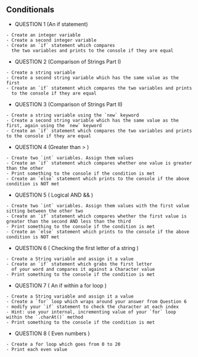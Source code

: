 ## Conditionals
* QUESTION 1 (An if statement)
```text
- Create an integer variable
- Create a second integer variable
- Create an `if` statement which compares
  the two variables and prints to the console if they are equal
```

* QUESTION 2 (Comparison of Strings Part I)
```text
- Create a string variable
- Create a second string variable which has the same value as the first
- Create an `if` statement which compares the two variables and prints
  to the console if they are equal
```

* QUESTION 3 (Comparison of Strings Part II)
```text
- Create a string variable using the `new` keyword
- Create a second string variable which has the same value as the first, again using the `new` keyword
- Create an `if` statement which compares the two variables and prints to the console if they are equal
```

* QUESTION 4 (Greater than > )
```text
- Create two `int` variables. Assign them values
- Create an `if` statement which compares whether one value is greater than the other
- Print something to the console if the condition is met
- Create an `else` statement which prints to the console if the above condition is NOT met
```

* QUESTION 5 ( Logical AND && )
```text
- Create two `int` variables. Assign them values with the first value sitting between the other two
- Create an `if` statement which compares whether the first value is greater than the second AND less than the third
- Print something to the console if the condition is met
- Create an `else` statement which prints to the console if the above condition is NOT met
```

* QUESTION 6 ( Checking the first letter of a string )
```text
- Create a String variable and assign it a value
- Create an `if` statement which grabs the first letter 
  of your word and compares it against a Character value
- Print something to the console if the condition is met
```

* QUESTION 7 ( An if within a for loop )
```text
- Create a String variable and assign it a value
- Create a `for` loop which wraps around your answer from Question 6
- modify your `if` statement to check the character at each index
- Hint: use your internal, incrementing value of your `for` loop within the `.charAt()` method
- Print something to the console if the condition is met
```

* QUESTION 8 ( Even numbers )
```text
- Create a for loop which goes from 0 to 20
- Print each even value
```